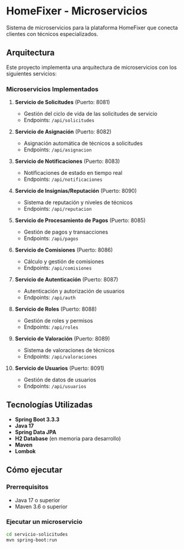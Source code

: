 # HomeFixer - Microservicios

Sistema de microservicios para la plataforma HomeFixer que conecta clientes con técnicos especializados.

## Arquitectura

Este proyecto implementa una arquitectura de microservicios con los siguientes servicios:

### Microservicios Implementados

1. **Servicio de Solicitudes** (Puerto: 8081)
   - Gestión del ciclo de vida de las solicitudes de servicio
   - Endpoints: `/api/solicitudes`

2. **Servicio de Asignación** (Puerto: 8082)
   - Asignación automática de técnicos a solicitudes
   - Endpoints: `/api/asignacion`

3. **Servicio de Notificaciones** (Puerto: 8083)
   - Notificaciones de estado en tiempo real
   - Endpoints: `/api/notificaciones`

4. **Servicio de Insignias/Reputación** (Puerto: 8090)
   - Sistema de reputación y niveles de técnicos
   - Endpoints: `/api/reputacion`

5. **Servicio de Procesamiento de Pagos** (Puerto: 8085)
   - Gestión de pagos y transacciones
   - Endpoints: `/api/pagos`

6. **Servicio de Comisiones** (Puerto: 8086)
   - Cálculo y gestión de comisiones
   - Endpoints: `/api/comisiones`

7. **Servicio de Autenticación** (Puerto: 8087)
   - Autenticación y autorización de usuarios
   - Endpoints: `/api/auth`

8. **Servicio de Roles** (Puerto: 8088)
   - Gestión de roles y permisos
   - Endpoints: `/api/roles`

9. **Servicio de Valoración** (Puerto: 8089)
   - Sistema de valoraciones de técnicos
   - Endpoints: `/api/valoraciones`

10. **Servicio de Usuarios** (Puerto: 8091)
    - Gestión de datos de usuarios
    - Endpoints: `/api/usuarios`

## Tecnologías Utilizadas

- **Spring Boot 3.3.3**
- **Java 17**
- **Spring Data JPA**
- **H2 Database** (en memoria para desarrollo)
- **Maven**
- **Lombok**

## Cómo ejecutar

### Prerrequisitos
- Java 17 o superior
- Maven 3.6 o superior

### Ejecutar un microservicio
```bash
cd servicio-solicitudes
mvn spring-boot:run